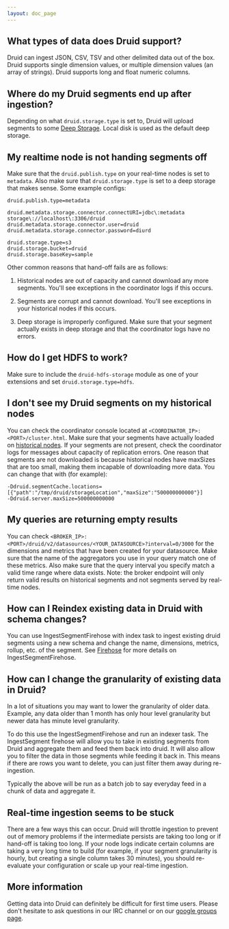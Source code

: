 ```yaml
---
layout: doc_page
---
```


## What types of data does Druid support?

Druid can ingest JSON, CSV, TSV and other delimited data out of the box. Druid supports single dimension values, or multiple dimension values (an array of strings). Druid supports long and float numeric columns.

## Where do my Druid segments end up after ingestion?

Depending on what `druid.storage.type` is set to, Druid will upload segments to some [Deep Storage](Deep-Storage.html). Local disk is used as the default deep storage.

## My realtime node is not handing segments off

Make sure that the `druid.publish.type` on your real-time nodes is set to `metadata`. Also make sure that `druid.storage.type` is set to a deep storage that makes sense. Some example configs:

```
druid.publish.type=metadata

druid.metadata.storage.connector.connectURI=jdbc\:metadata storage\://localhost\:3306/druid
druid.metadata.storage.connector.user=druid
druid.metadata.storage.connector.password=diurd

druid.storage.type=s3
druid.storage.bucket=druid
druid.storage.baseKey=sample
```

Other common reasons that hand-off fails are as follows:

1) Historical nodes are out of capacity and cannot download any more segments. You'll see exceptions in the coordinator logs if this occurs.

2) Segments are corrupt and cannot download. You'll see exceptions in your historical nodes if this occurs.

3) Deep storage is improperly configured. Make sure that your segment actually exists in deep storage and that the coordinator logs have no errors.

## How do I get HDFS to work?

Make sure to include the `druid-hdfs-storage` module as one of your extensions and set `druid.storage.type=hdfs`.

## I don't see my Druid segments on my historical nodes
You can check the coordinator console located at `<COORDINATOR_IP>:<PORT>/cluster.html`. Make sure that your segments have actually loaded on [historical nodes](Historical.html). If your segments are not present, check the coordinator logs for messages about capacity of replication errors. One reason that segments are not downloaded is because historical nodes have maxSizes that are too small, making them incapable of downloading more data. You can change that with (for example):

```
-Ddruid.segmentCache.locations=[{"path":"/tmp/druid/storageLocation","maxSize":"500000000000"}]
-Ddruid.server.maxSize=500000000000
 ```

## My queries are returning empty results

You can check `<BROKER_IP>:<PORT>/druid/v2/datasources/<YOUR_DATASOURCE>?interval=0/3000` for the dimensions and metrics that have been created for your datasource. Make sure that the name of the aggregators you use in your query match one of these metrics. Also make sure that the query interval you specify match a valid time range where data exists. Note: the broker endpoint will only return valid results on historical segments and not segments served by real-time nodes.

## How can I Reindex existing data in Druid with schema changes?

You can use IngestSegmentFirehose with index task to ingest existing druid segments using a new schema and change the name, dimensions, metrics, rollup, etc. of the segment.
See [Firehose](Firehose.html) for more details on IngestSegmentFirehose.

## How can I change the granularity of existing data in Druid?

In a lot of situations you may want to lower the granularity of older data. Example, any data older than 1 month has only hour level granularity but newer data has minute level granularity. 

To do this use the IngestSegmentFirehose and run an indexer task. The IngestSegment firehose will allow you to take in existing segments from Druid and aggregate them and feed them back into druid. It will also allow you to filter the data in those segments while feeding it back in. This means if there are rows you want to delete, you can just filter them away during re-ingestion.

Typically the above will be run as a batch job to say everyday feed in a chunk of data and aggregate it.

## Real-time ingestion seems to be stuck

There are a few ways this can occur. Druid will throttle ingestion to prevent out of memory problems if the intermediate persists are taking too long or if hand-off is taking too long. If your node logs indicate certain columns are taking a very long time to build (for example, if your segment granularity is hourly, but creating a single column takes 30 minutes), you should re-evaluate your configuration or scale up your real-time ingestion. 

## More information

Getting data into Druid can definitely be difficult for first time users. Please don't hesitate to ask questions in our IRC channel or on our [google groups page](https://groups.google.com/forum/#!forum/druid-development).
